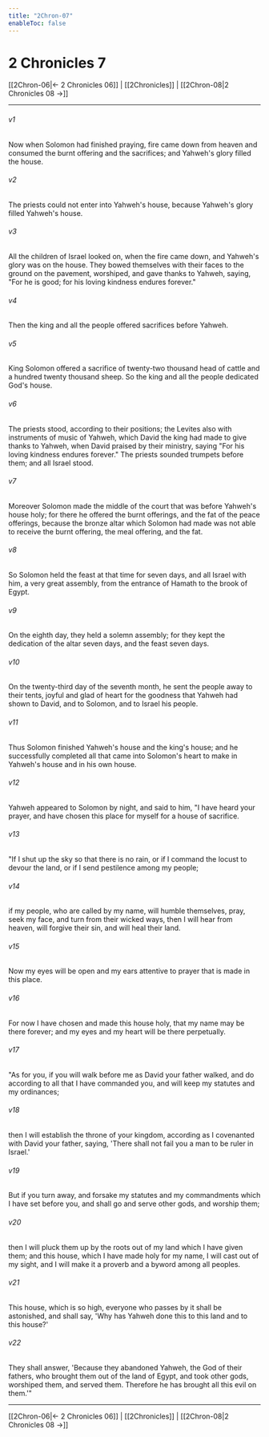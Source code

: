 ```yaml
---
title: "2Chron-07"
enableToc: false
---
```


# 2 Chronicles 7

[[2Chron-06|← 2 Chronicles 06]] | [[2Chronicles]] | [[2Chron-08|2 Chronicles 08 →]]
***



###### v1 
Now when Solomon had finished praying, fire came down from heaven and consumed the burnt offering and the sacrifices; and Yahweh's glory filled the house. 

###### v2 
The priests could not enter into Yahweh's house, because Yahweh's glory filled Yahweh's house. 

###### v3 
All the children of Israel looked on, when the fire came down, and Yahweh's glory was on the house. They bowed themselves with their faces to the ground on the pavement, worshiped, and gave thanks to Yahweh, saying, "For he is good; for his loving kindness endures forever." 

###### v4 
Then the king and all the people offered sacrifices before Yahweh. 

###### v5 
King Solomon offered a sacrifice of twenty-two thousand head of cattle and a hundred twenty thousand sheep. So the king and all the people dedicated God's house. 

###### v6 
The priests stood, according to their positions; the Levites also with instruments of music of Yahweh, which David the king had made to give thanks to Yahweh, when David praised by their ministry, saying "For his loving kindness endures forever." The priests sounded trumpets before them; and all Israel stood. 

###### v7 
Moreover Solomon made the middle of the court that was before Yahweh's house holy; for there he offered the burnt offerings, and the fat of the peace offerings, because the bronze altar which Solomon had made was not able to receive the burnt offering, the meal offering, and the fat. 

###### v8 
So Solomon held the feast at that time for seven days, and all Israel with him, a very great assembly, from the entrance of Hamath to the brook of Egypt. 

###### v9 
On the eighth day, they held a solemn assembly; for they kept the dedication of the altar seven days, and the feast seven days. 

###### v10 
On the twenty-third day of the seventh month, he sent the people away to their tents, joyful and glad of heart for the goodness that Yahweh had shown to David, and to Solomon, and to Israel his people. 

###### v11 
Thus Solomon finished Yahweh's house and the king's house; and he successfully completed all that came into Solomon's heart to make in Yahweh's house and in his own house. 

###### v12 
Yahweh appeared to Solomon by night, and said to him, "I have heard your prayer, and have chosen this place for myself for a house of sacrifice. 

###### v13 
"If I shut up the sky so that there is no rain, or if I command the locust to devour the land, or if I send pestilence among my people; 

###### v14 
if my people, who are called by my name, will humble themselves, pray, seek my face, and turn from their wicked ways, then I will hear from heaven, will forgive their sin, and will heal their land. 

###### v15 
Now my eyes will be open and my ears attentive to prayer that is made in this place. 

###### v16 
For now I have chosen and made this house holy, that my name may be there forever; and my eyes and my heart will be there perpetually. 

###### v17 
"As for you, if you will walk before me as David your father walked, and do according to all that I have commanded you, and will keep my statutes and my ordinances; 

###### v18 
then I will establish the throne of your kingdom, according as I covenanted with David your father, saying, 'There shall not fail you a man to be ruler in Israel.' 

###### v19 
But if you turn away, and forsake my statutes and my commandments which I have set before you, and shall go and serve other gods, and worship them; 

###### v20 
then I will pluck them up by the roots out of my land which I have given them; and this house, which I have made holy for my name, I will cast out of my sight, and I will make it a proverb and a byword among all peoples. 

###### v21 
This house, which is so high, everyone who passes by it shall be astonished, and shall say, 'Why has Yahweh done this to this land and to this house?' 

###### v22 
They shall answer, 'Because they abandoned Yahweh, the God of their fathers, who brought them out of the land of Egypt, and took other gods, worshiped them, and served them. Therefore he has brought all this evil on them.'"

***
[[2Chron-06|← 2 Chronicles 06]] | [[2Chronicles]] | [[2Chron-08|2 Chronicles 08 →]]
